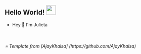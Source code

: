 ## Hello World! <img src="https://raw.githubusercontent.com/iampavangandhi/iampavangandhi/master/gifs/Hi.gif" width="30px"></h2>

- Hey 👋 I'm Julieta

<br />

<h6> ⭐️ Template from [AjayKhalsa] (https://github.com/AjayKhalsa) </h6>

